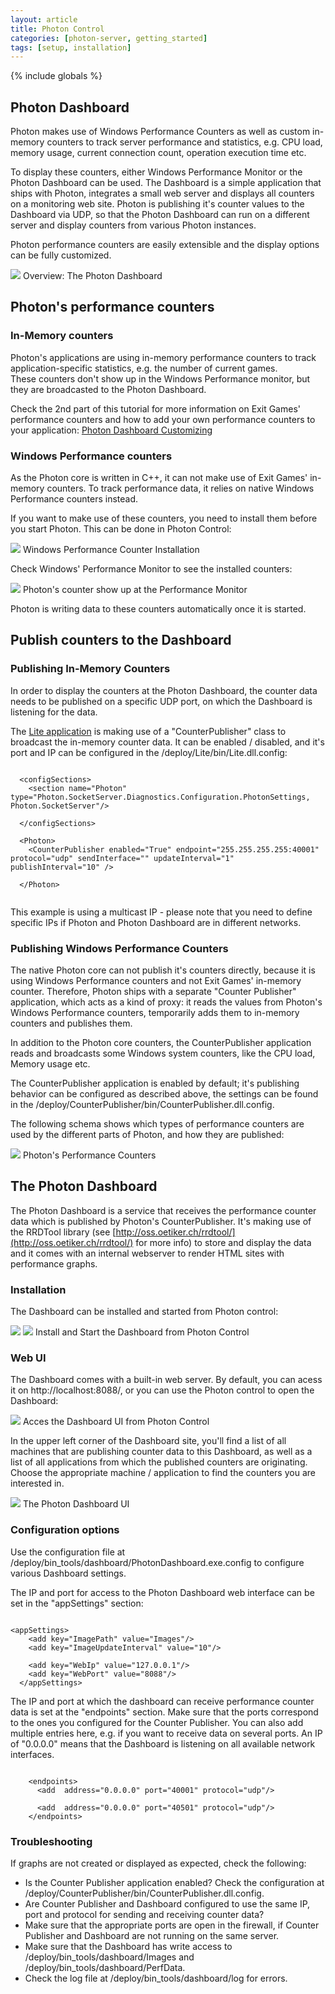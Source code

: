 ```yaml
---
layout: article
title: Photon Control 
categories: [photon-server, getting_started]
tags: [setup, installation]
---
```

{% include globals %}

Photon Dashboard
----------------

Photon makes use of Windows Performance Counters as well as custom
in-memory counters to track server performance and statistics, e.g. CPU
load, memory usage, current connection count, operation execution time
etc.

To display these counters, either Windows Performance Monitor or the
Photon Dashboard can be used. The Dashboard is a simple application that
ships with Photon, integrates a small web server and displays all
counters on a monitoring web site. Photon is publishing it's counter
values to the Dashboard via UDP, so that the Photon Dashboard can run on
a different server and display counters from various Photon instances.

Photon performance counters are easily extensible and the display
options can be fully customized.

![](../img/Dashboard-Overview.png) Overview: The Photon Dashboard

Photon's performance counters
-----------------------------

### In-Memory counters

Photon's applications are using in-memory performance counters to track
application-specific statistics, e.g. the number of current games.\
 These counters don't show up in the Windows Performance monitor, but
they are broadcasted to the Photon Dashboard.

Check the 2nd part of this tutorial for more information on Exit Games'
performance counters and how to add your own performance counters to
your application: [Photon Dashboard
Customizing](photonserver/dashboardcustomizing)

### Windows Performance counters

As the Photon core is written in C++, it can not make use of Exit Games'
in-memory counters. To track performance data, it relies on native
Windows Performance counters instead.

If you want to make use of these counters, you need to install them
before you start Photon. This can be done in Photon Control:

![](../img/Dashboard-InstallCounter.png) Windows Performance Counter
Installation

Check Windows' Performance Monitor to see the installed counters:

![](../img/Dashboard-PerformanceMonitor.png) Photon's counter show up at
the Performance Monitor

Photon is writing data to these counters automatically once it is
started.

Publish counters to the Dashboard
---------------------------------

### Publishing In-Memory Counters

In order to display the counters at the Photon Dashboard, the counter
data needs to be published on a specific UDP port, on which the
Dashboard is listening for the data.

The [Lite application](photonclient/overview) is making use of a
"CounterPublisher" class to broadcast the in-memory counter data. It can
be enabled / disabled, and it's port and IP can be configured in the
/deploy/Lite/bin/Lite.dll.config:

~~~~ {.code}
  
  <configSections>
    <section name="Photon" type="Photon.SocketServer.Diagnostics.Configuration.PhotonSettings, Photon.SocketServer"/>

  </configSections>

  <Photon>
    <CounterPublisher enabled="True" endpoint="255.255.255.255:40001" protocol="udp" sendInterface="" updateInterval="1" publishInterval="10" />

  </Photon>
  
~~~~

This example is using a multicast IP - please note that you need to
define specific IPs if Photon and Photon Dashboard are in different
networks.

### Publishing Windows Performance Counters

The native Photon core can not publish it's counters directly, because
it is using Windows Performance counters and not Exit Games' in-memory
counter. Therefore, Photon ships with a separate "Counter Publisher"
application, which acts as a kind of proxy: it reads the values from
Photon's Windows Performance counters, temporarily adds them to
in-memory counters and publishes them.

In addition to the Photon core counters, the CounterPublisher
application reads and broadcasts some Windows system counters, like the
CPU load, Memory usage etc.

The CounterPublisher application is enabled by default; it's publishing
behavior can be configured as described above, the settings can be found
in the /deploy/CounterPublisher/bin/CounterPublisher.dll.config.

The following schema shows which types of performance counters are used
by the different parts of Photon, and how they are published:

![](../img/Dashboard-PhotonSchema.png) Photon's Performance Counters

The Photon Dashboard
--------------------

The Photon Dashboard is a service that receives the performance counter
data which is published by Photon's CounterPublisher. It's making use of
the RRDTool library (see
[http://oss.oetiker.ch/rrdtool/](http://oss.oetiker.ch/rrdtool/) for
more info) to store and display the data and it comes with an internal
webserver to render HTML sites with performance graphs.

### Installation

The Dashboard can be installed and started from Photon control:

![](../img/Dashboard-InstallDashboard.png)
![](../img/Dashboard-StartDashboard.png) Install and Start the Dashboard
from Photon Control

### Web UI

The Dashboard comes with a built-in web server. By default, you can
acess it on http://localhost:8088/, or you can use the Photon control to
open the Dashboard:

![](../img/Dashboard-OpenUI.png) Acces the Dashboard UI from Photon
Control

In the upper left corner of the Dashboard site, you'll find a list of
all machines that are publishing counter data to this Dashboard, as well
as a list of all applications from which the published counters are
originating. Choose the appropriate machine / application to find the
counters you are interested in.

![](../img/Dashboard-UI.png) The Photon Dashboard UI

### Configuration options

Use the configuration file at
/deploy/bin\_tools/dashboard/PhotonDashboard.exe.config to configure
various Dashboard settings.

The IP and port for access to the Photon Dashboard web interface can be
set in the "appSettings" section:

~~~~ {.code}

<appSettings>
    <add key="ImagePath" value="Images"/>
    <add key="ImageUpdateInterval" value="10"/>

    <add key="WebIp" value="127.0.0.1"/>
    <add key="WebPort" value="8088"/>
  </appSettings>
~~~~

The IP and port at which the dashboard can receive performance counter
data is set at the "endpoints" section. Make sure that the ports
correspond to the ones you configured for the Counter Publisher. You can
also add multiple entries here, e.g. if you want to receive data on
several ports. An IP of "0.0.0.0" means that the Dashboard is listening
on all available network interfaces.

~~~~ {.code}

    <endpoints>
      <add  address="0.0.0.0" port="40001" protocol="udp"/>

      <add  address="0.0.0.0" port="40501" protocol="udp"/>
    </endpoints>
~~~~

### Troubleshooting

If graphs are not created or displayed as expected, check the following:

-   Is the Counter Publisher application enabled? Check the
    configuration at
    /deploy/CounterPublisher/bin/CounterPublisher.dll.config.
-   Are Counter Publisher and Dashboard configured to use the same IP,
    port and protocol for sending and receiving counter data?
-   Make sure that the appropriate ports are open in the firewall, if
    Counter Publisher and Dashboard are not running on the same server.
-   Make sure that the Dashboard has write access to
    /deploy/bin\_tools/dashboard/Images and
    /deploy/bin\_tools/dashboard/PerfData.
-   Check the log file at /deploy/bin\_tools/dashboard/log for errors.

